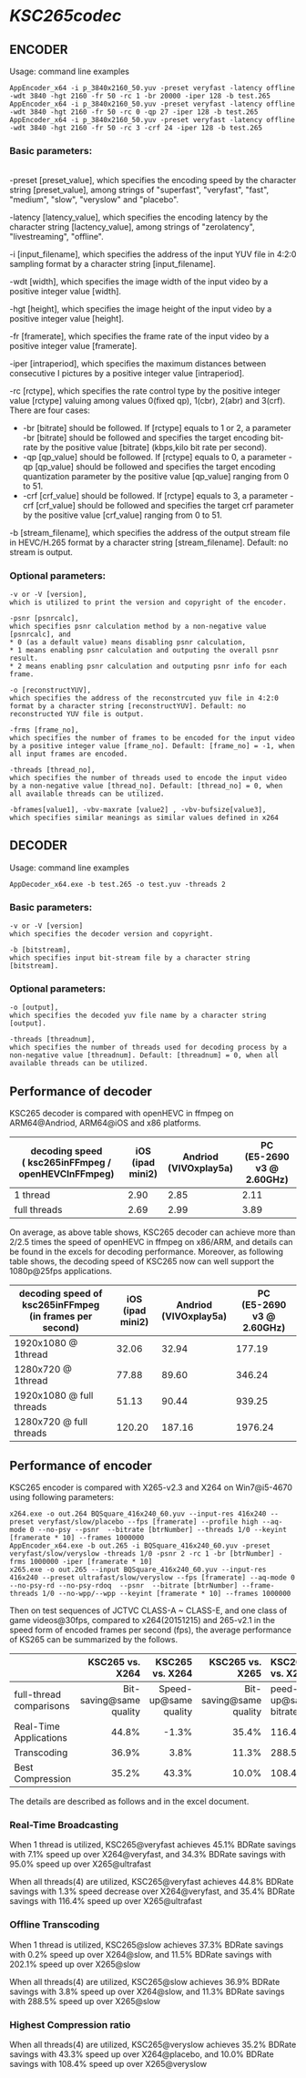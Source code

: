 # *KSC265codec*



## ENCODER
Usage: command line examples    
```
AppEncoder_x64 -i p_3840x2160_50.yuv -preset veryfast -latency offline -wdt 3840 -hgt 2160 -fr 50 -rc 1 -br 20000 -iper 128 -b test.265
AppEncoder_x64 -i p_3840x2160_50.yuv -preset veryfast -latency offline -wdt 3840 -hgt 2160 -fr 50 -rc 0 -qp 27 -iper 128 -b test.265
AppEncoder_x64 -i p_3840x2160_50.yuv -preset veryfast -latency offline -wdt 3840 -hgt 2160 -fr 50 -rc 3 -crf 24 -iper 128 -b test.265
```


### Basic parameters:<pre>
-preset [preset_value], 
which specifies the encoding speed by the character string [preset_value], among strings of "superfast", "veryfast", "fast", "medium", "slow", "veryslow" and "placebo".

-latency [latency_value],
which specifies the encoding latency by the character string [lactency_value], among strings of "zerolatency", "livestreaming", "offline".

-i [input_filename], 
which specifies the address of the input YUV file in 4:2:0 sampling format by a character string [input_filename].

-wdt [width], 
which specifies the image width of the input video by a positive integer value [width]. 

-hgt [height], 
which specifies the image height of the input video by a positive integer value [height].

-fr [framerate], 
which specifies the frame rate of the input video by a positive integer value [framerate].

-iper [intraperiod], 
which specifies the maximum distances between consecutive I pictures by a positive integer value [intraperiod].

-rc [rctype], 
which specifies the rate control type by the positive integer value [rctype] valuing among values 0(fixed qp), 1(cbr), 2(abr) and 3(crf). There are four cases:
* -br [bitrate] should be followed. If [rctype] equals to 1 or 2, a parameter -br [bitrate] should be followed and specifies the target encoding bit-rate by the positive value [bitrate] (kbps,kilo bit rate per second). 
* -qp [qp_value] should be followed. If [rctype] equals to 0, a parameter -qp [qp_value] should be followed and specifies the target encoding quantization parameter by the positive value [qp_value] ranging from 0 to 51. 
* -crf [crf_value] should be followed. If [rctype] equals to 3, a parameter -crf [crf_value] should be followed and specifies the target crf parameter by the positive value [crf_value] ranging from 0 to 51. 

-b [stream_filename], 
which specifies the address of the output stream file in HEVC/H.265 format by a character string [stream_filename]. Default: no stream is output.
</pre>

### Optional parameters:
```
-v or -V [version],
which is utilized to print the version and copyright of the encoder.

-psnr [psnrcalc],
which specifies psnr calculation method by a non-negative value [psnrcalc], and
* 0 (as a default value) means disabling psnr calculation,
* 1 means enabling psnr calculation and outputing the overall psnr result. 
* 2 means enabling psnr calculation and outputing psnr info for each frame.

-o [reconstructYUV], 
which specifies the address of the reconstrcuted yuv file in 4:2:0 format by a character string [reconstructYUV]. Default: no reconstructed YUV file is output.

-frms [frame_no], 
which specifies the number of frames to be encoded for the input video by a positive integer value [frame_no]. Default: [frame_no] = -1, when all input frames are encoded.

-threads [thread_no], 
which specifies the number of threads used to encode the input video by a non-negative value [thread_no]. Default: [thread_no] = 0, when all available threads can be utilized.

-bframes[value1], -vbv-maxrate [value2] , -vbv-bufsize[value3],
which specifies similar meanings as similar values defined in x264
```


## DECODER
Usage: command line examples    
```
AppDecoder_x64.exe -b test.265 -o test.yuv -threads 2
```

### Basic parameters:
```
-v or -V [version]
which specifies the decoder version and copyright.

-b [bitstream],
which specifies input bit-stream file by a character string [bitstream].
```



### Optional parameters:
```
-o [output],
which specifies the decoded yuv file name by a character string [output].

-threads [threadnum],
which specifies the number of threads used for decoding process by a non-negative value [threadnum]. Default: [threadnum] = 0, when all available threads can be utilized.
```



## Performance of decoder

KSC265 decoder is compared with openHEVC in ffmpeg on ARM64@Andriod, ARM64@iOS and x86 platforms.

| decoding  speed <br> ( ksc265inFFmpeg / openHEVCInFFmpeg) | iOS<br>(ipad mini2) | Andriod<br>(VIVOxplay5a) | PC<br>(E5-2690 v3  @ 2.60GHz) |
| ---------------------------------------- | --------------- | -------------------- | --------------------------- |
| 1 thread                                 | 2.90            | 2.85                 | 2.11                        |
| full threads                             | 2.69            | 2.99                 | 3.89                        |

On average, as above table shows, KSC265 decoder can achieve more than 2/2.5 times the speed of openHEVC in ffmpeg on x86/ARM, and details can be found in the excels for decoding performance. Moreover, as following table shows, the decoding speed of KSC265 now can well support the 1080p@25fps applications.

| decoding  speed of ksc265inFFmpeg <br> (in frames per second) | iOS<br>(ipad mini2) | Andriod<br>(VIVOxplay5a) | PC<br>(E5-2690 v3  @ 2.60GHz) |
| ---------------------------------------- | --------------- | -------------------- | -------------------------- |
| 1920x1080 @  1thread                     | 32.06           | 32.94                | 177.19                     |
| 1280x720 @  1thread                      | 77.88           | 89.60                | 346.24                     |
| 1920x1080 @  full threads                | 51.13           | 90.44                | 939.25                     |
| 1280x720 @  full threads                 | 120.20          | 187.16               | 1976.24                    |



## Performance of encoder

KSC265 encoder is compared with X265-v2.3 and X264 on Win7@i5-4670 using following parameters:
```
x264.exe -o out.264 BQSquare_416x240_60.yuv --input-res 416x240 --preset veryfast/slow/placebo --fps [framerate] --profile high --aq-mode 0 --no-psy --psnr  --bitrate [btrNumber] --threads 1/0 --keyint [framerate * 10] --frames 1000000
AppEncoder_x64.exe -b out.265 -i BQSquare_416x240_60.yuv -preset veryfast/slow/veryslow -threads 1/0 -psnr 2 -rc 1 -br [btrNumber] -frms 1000000 -iper [framerate * 10]
x265.exe -o out.265 --input BQSquare_416x240_60.yuv --input-res 416x240 --preset ultrafast/slow/veryslow --fps [framerate] --aq-mode 0 --no-psy-rd --no-psy-rdoq  --psnr  --bitrate [btrNumber] --frame-threads 1/0 --no-wpp/--wpp --keyint [framerate * 10] --frames 1000000
```

Then on test sequences of JCTVC CLASS-A ~ CLASS-E, and one class of game videos@30fps, compared to x264(20151215) and 265-v2.1 in the speed form of encoded frames per second (fps), the average performance of KS265 can be summarized by the follows. 

|                         |         KSC265 vs. X264 |       KSC265 vs. X264 |         KSC265 vs. X265 | KSC265 vs. X265      |
| ----------------------- | ----------------------: | --------------------: | ----------------------: | :------------------- |
| full-thread comparisons | Bit-saving@same quality | Speed-up@same quality | Bit-saving@same quality | peed-up@same bitrate |
| Real-Time Applications  |                   44.8% |                 -1.3% |                   35.4% | 116.4%               |
| Transcoding             |                   36.9% |                  3.8% |                   11.3% | 288.5%               |
| Best Compression        |                   35.2% |                 43.3% |                   10.0% | 108.4%               |

The details are described as follows and in the excel document.

### Real-Time Broadcasting

When 1 thread is utilized, KSC265@veryfast achieves 45.1% BDRate savings with 7.1% speed up over X264@veryfast, and 34.3% BDRate savings with 95.0% speed up over X265@ultrafast

When all threads(4) are utilized, KSC265@veryfast achieves 44.8% BDRate savings with 1.3% speed decrease over X264@veryfast, and 35.4% BDRate savings with 116.4% speed up over X265@ultrafast

### Offline Transcoding
When 1 thread is utilized, KSC265@slow achieves 37.3% BDRate savings with 0.2% speed up over X264@slow, and 11.5% BDRate savings with 202.1% speed up over X265@slow

When all threads(4) are utilized, KSC265@slow achieves 36.9% BDRate savings with 3.8% speed up over X264@slow, and 11.3% BDRate savings with 288.5% speed up over X265@slow

### Highest Compression ratio

When all threads(4) are utilized, KSC265@veryslow achieves 35.2% BDRate savings with 43.3% speed up over X264@placebo, and 10.0% BDRate savings with 108.4% speed up over X265@veryslow
